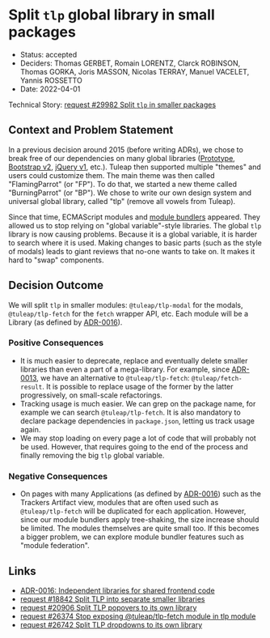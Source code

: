 # Split `tlp` global library in small packages

* Status: accepted
* Deciders: Thomas GERBET, Romain LORENTZ, Clarck ROBINSON, Thomas GORKA, Joris MASSON, Nicolas TERRAY, Manuel VACELET, Yannis ROSSETTO
* Date: 2022-04-01

Technical Story: [request #29982 Split `tlp` in smaller packages][0]

## Context and Problem Statement

In a previous decision around 2015 (before writing ADRs), we chose to break free of our dependencies on many global libraries ([Prototype][1], [Bootstrap v2][2], [jQuery v1][3], etc.). Tuleap then supported multiple "themes" and users could customize them. The main theme was then called "FlamingParrot" (or "FP"). To do that, we started a new theme called "BurningParrot" (or "BP"). We chose to write our own design system and universal global library, called "tlp" (remove all vowels from Tuleap).

Since that time, ECMAScript modules and [module bundlers][4] appeared. They allowed us to stop relying on "global variable"-style libraries. The global `tlp` library is now causing problems. Because it is a global variable, it is harder to search where it is used. Making changes to basic parts (such as the style of modals) leads to giant reviews that no-one wants to take on. It makes it hard to "swap" components.

## Decision Outcome

We will split `tlp` in smaller modules: `@tuleap/tlp-modal` for the modals, `@tuleap/tlp-fetch` for the `fetch` wrapper API, etc. Each module will be a Library (as defined by [ADR-0016][5]).

### Positive Consequences

* It is much easier to deprecate, replace and eventually delete smaller libraries than even a part of a mega-library. For example, since [ADR-0013](./0013-neverthrow.md), we have an alternative to `@tuleap/tlp-fetch`: `@tuleap/fetch-result`. It is possible to replace usage of the former by the latter progressively, on small-scale refactorings.
* Tracking usage is much easier. We can grep on the package name, for example we can search `@tuleap/tlp-fetch`. It is also mandatory to declare package dependencies in `package.json`, letting us track usage again.
* We may stop loading on every page a lot of code that will probably not be used. However, that requires going to the end of the process and finally removing the big `tlp` global variable.

### Negative Consequences

* On pages with many Applications (as defined by [ADR-0016][5]) such as the Trackers Artifact view, modules that are often used such as `@tuleap/tlp-fetch` will be duplicated for each application. However, since our module bundlers apply tree-shaking, the size increase should be limited. The modules themselves are quite small too. If this becomes a bigger problem, we can explore module bundler features such as "module federation".

## Links

* [ADR-0016: Independent libraries for shared frontend code][5]
* [request #18842 Split TLP into separate smaller libraries](https://tuleap.net/plugins/tracker/?aid=18842)
* [request #20906 Split TLP popovers to its own library](https://tuleap.net/plugins/tracker/?aid=20906)
* [request #26374 Stop exposing @tuleap/tlp-fetch module in tlp module](https://tuleap.net/plugins/tracker/?aid=26374)
* [request #26742 Split TLP dropdowns to its own library](https://tuleap.net/plugins/tracker/?aid=26742)

[0]: https://tuleap.net/plugins/tracker/?aid=29982
[1]: http://prototypejs.org/
[2]: https://getbootstrap.com/2.3.2/
[3]: https://jquery.com/
[4]: 0018-js-bundler.md
[5]: 0016-frontend-libraries.md
